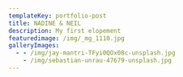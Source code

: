 ```yaml
---
templateKey: portfolio-post
title: NADINE & NEIL
description: My first elopement
featuredimage: /img/_mg_1110.jpg
galleryImages:
  - - /img/jay-mantri-TFyi0QOx08c-unsplash.jpg
    - /img/sebastian-unrau-47679-unsplash.jpg
---
```


